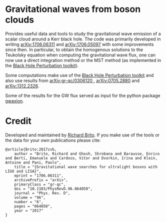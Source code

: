 # Gravitational waves from boson clouds

Provides useful data and tools to study the gravitational wave emission of a scalar cloud around a Kerr black hole. The code was primarily developed in writing [arXiv:1706.06311](https://arxiv.org/abs/1706.06311) and [arXiv:1706.05097](https://arxiv.org/abs/1706.05097) with some improvements since then. In particular,  to obtain the homogenous solutions to the Teukolsky equation when computing the gravitational wave flux, one can now use a direct integration method or the MST method (as implemented in the [Black Hole Perturbation toolkit](http://bhptoolkit.org/Teukolsky/)).

Some computations make use of the [Black Hole Perturbation toolkit](http://bhptoolkit.org/Teukolsky/) and also use results from [arXiv:gr-qc/0306120
](https://arxiv.org/abs/gr-qc/0306120), [arXiv:0705.2880](https://arxiv.org/abs/0705.2880) and [arXiv:1312.2326](https://arxiv.org/abs/1312.2326). 

Some of the results for the GW flux served as input for the python package [gwaxion](https://pypi.org/project/gwaxion/0.0.1/).

# Credit

Developed and maintained by [Richard Brito](https://richardbrito.weebly.com/). If you make use of the tools or the data for your own publications please cite:

```
@article{Brito:2017zvb,
    author = "Brito, Richard and Ghosh, Shrobana and Barausse, Enrico and Berti, Emanuele and Cardoso, Vitor and Dvorkin, Irina and Klein, Antoine and Pani, Paolo",
    title = "{Gravitational wave searches for ultralight bosons with LIGO and LISA}",
    eprint = "1706.06311",
    archivePrefix = "arXiv",
    primaryClass = "gr-qc",
    doi = "10.1103/PhysRevD.96.064050",
    journal = "Phys. Rev. D",
    volume = "96",
    number = "6",
    pages = "064050",
    year = "2017"
}
